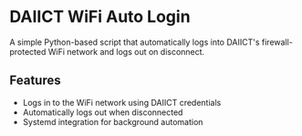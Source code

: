 # DAIICT WiFi Auto Login

A simple Python-based script that automatically logs into DAIICT's firewall-protected WiFi network and logs out on disconnect.

## Features

- Logs in to the WiFi network using DAIICT credentials
- Automatically logs out when disconnected
- Systemd integration for background automation